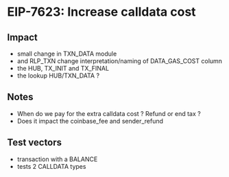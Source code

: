 # EIP-7623: Increase calldata cost

## Impact

- small change in TXN_DATA module
- and RLP_TXN change interpretation/naming of DATA_GAS_COST column
- the HUB, TX_INIT and TX_FINAL
- the lookup HUB/TXN_DATA ?

## Notes

- When do we pay for the extra calldata cost ? Refund or end tax ? 
- Does it impact the coinbase_fee and sender_refund

## Test vectors

- transaction with a BALANCE
- tests 2 CALLDATA types

